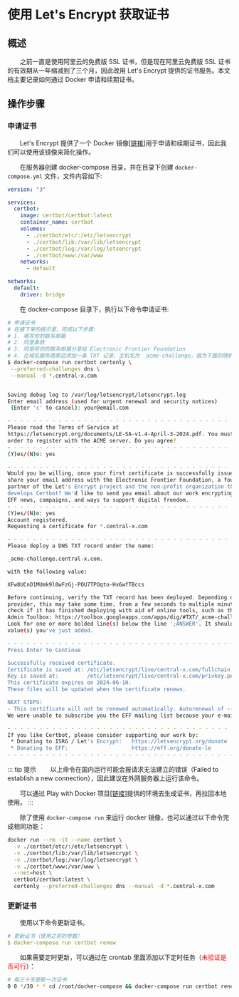 # 使用 Let's Encrypt 获取证书
## 概述
&emsp;&emsp;之前一直是使用阿里云的免费版 SSL 证书，但是现在阿里云免费版 SSL 证书的有效期从一年缩减到了三个月，因此改用 Let's Encrypt 提供的证书服务。本文档主要记录如何通过 Docker 申请和续期证书。

## 操作步骤
### 申请证书
&emsp;&emsp;Let's Encrypt 提供了一个 Docker 镜像[[链接](https://hub.docker.com/r/certbot/certbot)]用于申请和续期证书，因此我们可以使用该镜像来简化操作。

&emsp;&emsp;在服务器创建 docker-compose 目录，并在目录下创建 `docker-compose.yml` 文件，文件内容如下:

```yaml
version: "3"

services:
  certbot:
    image: certbot/certbot:latest
    container_name: certbot
    volumes:
      - ./certbot/etc/:/etc/letsencrypt
      - ./certbot/lib:/var/lib/letsencrypt
      - ./certbot/log:/var/log/letsencrypt
      - ./certbot/www:/var/www
    networks:
      - default

networks:
  default:
    driver: bridge
```

&emsp;&emsp;在 docker-compose 目录下，执行以下命令申请证书:

```bash
# 申请证书
# 在接下来的提示里，完成以下步骤:
# 1. 填写你的联系邮箱
# 2. 同意条款
# 3. 同意将你的联系邮箱分享给 Electronic Frontier Foundation
# 4. 在域名服务商那边添加一条 TXT 记录，主机名为 _acme-challenge，值为下面的随机字符串。待新 TXT 记录生效后，回车继续命令，完成证书生成工作
$ docker-compose run certbot certonly \
 --preferred-challenges dns \
 --manual -d *.central-x.com


Saving debug log to /var/log/letsencrypt/letsencrypt.log
Enter email address (used for urgent renewal and security notices)
 (Enter 'c' to cancel): your@email.com

- - - - - - - - - - - - - - - - - - - - - - - - - - - - - - - - - - - - - - - -
Please read the Terms of Service at
https://letsencrypt.org/documents/LE-SA-v1.4-April-3-2024.pdf. You must agree in
order to register with the ACME server. Do you agree?
- - - - - - - - - - - - - - - - - - - - - - - - - - - - - - - - - - - - - - - -
(Y)es/(N)o: yes

- - - - - - - - - - - - - - - - - - - - - - - - - - - - - - - - - - - - - - - -
Would you be willing, once your first certificate is successfully issued, to
share your email address with the Electronic Frontier Foundation, a founding
partner of the Let's Encrypt project and the non-profit organization that
develops Certbot? We'd like to send you email about our work encrypting the web,
EFF news, campaigns, and ways to support digital freedom.
- - - - - - - - - - - - - - - - - - - - - - - - - - - - - - - - - - - - - - - -
(Y)es/(N)o: yes
Account registered.
Requesting a certificate for *.central-x.com

- - - - - - - - - - - - - - - - - - - - - - - - - - - - - - - - - - - - - - - -
Please deploy a DNS TXT record under the name:

_acme-challenge.central-x.com.

with the following value:

XFw8UCnO1MUmk9l0wFzGj-POU7TPOqto-Hx6wfTBccs

Before continuing, verify the TXT record has been deployed. Depending on the DNS
provider, this may take some time, from a few seconds to multiple minutes. You can
check if it has finished deploying with aid of online tools, such as the Google
Admin Toolbox: https://toolbox.googleapps.com/apps/dig/#TXT/_acme-challenge.central-x.com.
Look for one or more bolded line(s) below the line ';ANSWER'. It should show the
value(s) you've just added.

- - - - - - - - - - - - - - - - - - - - - - - - - - - - - - - - - - - - - - - -
Press Enter to Continue

Successfully received certificate.
Certificate is saved at: /etc/letsencrypt/live/central-x.com/fullchain.pem
Key is saved at:         /etc/letsencrypt/live/central-x.com/privkey.pem
This certificate expires on 2024-06-10.
These files will be updated when the certificate renews.

NEXT STEPS:
- This certificate will not be renewed automatically. Autorenewal of --manual certificates requires the use of an authentication hook script (--manual-auth-hook) but one was not provided. To renew this certificate, repeat this same certbot command before the certificate's expiry date.
We were unable to subscribe you the EFF mailing list because your e-mail address appears to be invalid. You can try again later by visiting https://act.eff.org.

- - - - - - - - - - - - - - - - - - - - - - - - - - - - - - - - - - - - - - - -
If you like Certbot, please consider supporting our work by:
 * Donating to ISRG / Let's Encrypt:   https://letsencrypt.org/donate
 * Donating to EFF:                    https://eff.org/donate-le
- - - - - - - - - - - - - - - - - - - - - - - - - - - - - - - - - - - - - - - -
```

::: tip 提示
&emsp;&emsp;以上命令在国内运行可能会报请求无法建立的错误（Failed to establish a new connection），因此建议在外网服务器上运行该命令。

&emsp;&emsp;可以通过 Play with Docker 项目[[链接](https://labs.play-with-docker.com)]提供的环境去生成证书，再拉回本地使用。
:::

&emsp;&emsp;除了使用 `docker-compose run` 来运行 docker 镜像，也可以通过以下命令完成相同功能：

```bash
docker run --rm -it --name certbot \
  -v ./certbot/etc/:/etc/letsencrypt \
  -v ./certbot/lib:/var/lib/letsencrypt \
  -v ./certbot/log:/var/log/letsencrypt \
  -v ./certbot/www:/var/www \
  --net=host \
  certbot/certbot:latest \
  certonly --preferred-challenges dns --manual -d *.central-x.com
```

### 更新证书
&emsp;&emsp;使用以下命令更新证书。

```yaml
# 更新证书（使用之前的参数）
$ docker-compose run certbot renew
```

&emsp;&emsp;如果需要定时更新，可以通过在 crontab 里面添加以下定时任务（<font color=red>未验证是否可行</font>）：

```bash
# 每三十天更新一次证书
0 0 */30 * * cd /root/docker-compose && docker-compose run certbot renew --quiet --renew-hook "docker exec nginx nginx -s reload" > /dev/null  2>&1
```